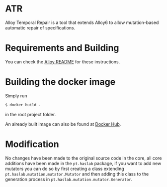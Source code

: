 # ATR

Alloy Temporal Repair is a tool that extends Alloy6 to allow mutation-based automatic repair of specifications.

# Requirements and Building

You can check the [Alloy README](https://github.com/AlloyTools/org.alloytools.alloy) for these instructions.

# Building the docker image

Simply run
```sh
$ docker build .
```
in the root project folder.

An already built image can also be found at [Docker Hub](https://hub.docker.com/r/kaixi26/atr).

# Modification

No changes have been made to the original source code in the core, all core additions have been made in the `pt.haslab` package, if you want to add new mutators you can do so by first creating a class extending `pt.haslab.mutation.mutator.Mutator` and then adding this class to the generation process in `pt.haslab.mutation.mutator.Generator`.
